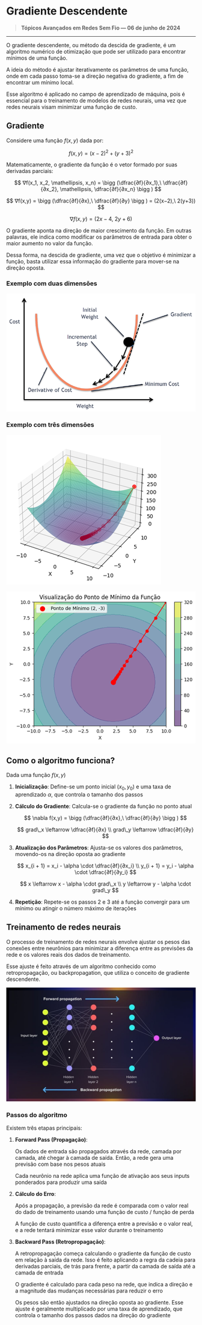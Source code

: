 # Gradiente Descendente

> **Tópicos Avançados em Redes Sem Fio — 06 de junho de 2024**
> 

---

O gradiente descendente, ou método da descida de gradiente, é um algoritmo numérico de otimização que pode ser utilizado para encontrar mínimos de uma função.

A ideia do método é ajustar iterativamente os parâmetros de uma função, onde em cada passo toma-se a direção negativa do gradiente, a fim de encontrar um mínimo local.

Esse algoritmo é aplicado no campo de aprendizado de máquina, pois é essencial para o treinamento de modelos de redes neurais, uma vez que redes neurais visam minimizar uma função de custo.

## Gradiente

Considere uma função $f(x,y)$ dada por:

$$
f(x, y) = (x - 2)^2 + (y + 3)^2
$$

Matematicamente, o gradiente da função é o vetor formado por suas derivadas parciais:

$$
∇f(x_1, x_2, \mathellipsis, x_n) = \bigg (\dfrac{∂f}{∂x_1},\ \dfrac{∂f}{∂x_2}, \mathellipsis, \dfrac{∂f}{∂x_n} \bigg )
$$

$$
∇f(x,y) = \bigg (\dfrac{∂f}{∂x},\ \dfrac{∂f}{∂y} \bigg ) = (2(x−2),\ 2(y+3))
$$

$$
∇f(x,y) = (2x−4,\ 2y+6)
$$

O gradiente aponta na direção de maior crescimento da função. Em outras palavras, ele indica como modificar os parâmetros de entrada para obter o maior aumento no valor da função.

Dessa forma, na descida de gradiente, uma vez que o objetivo é minimizar a função, basta utilizar essa informação do gradiente para mover-se na direção oposta.

### Exemplo com duas dimensões

![Untitled](Imagens/Untitled.png)

### Exemplo com três dimensões

![Untitled](Imagens/Untitled%201.png)

![Untitled](Imagens/Untitled%202.png)

## Como o algoritmo funciona?

Dada uma função $f(x,y)$

1. **Inicialização**: Define-se um ponto inicial $(x_0, y_0)$ e uma taxa de aprendizado $\alpha$, que controla o tamanho dos passos
2. **Cálculo do Gradiente**: Calcula-se o gradiente da função no ponto atual
    
    $$
    \nabla f(x,y) = \bigg (\dfrac{∂f}{∂x},\ \dfrac{∂f}{∂y} \bigg )
    $$
    
    $$
    grad\_x \leftarrow \dfrac{∂f}{∂x}
    \\
    grad\_y \leftarrow \dfrac{∂f}{∂y}
    $$
    
3. **Atualização dos Parâmetros**: Ajusta-se os valores dos parâmetros, movendo-os na direção oposta ao gradiente
    
    $$
    x_{i + 1} = x_i - \alpha \cdot \dfrac{∂f}{∂x_i}
    \\
    y_{i + 1} = y_i - \alpha \cdot \dfrac{∂f}{∂y_i}
    $$
    
    $$
    x \leftarrow x - \alpha \cdot grad\_x
    \\
    y \leftarrow y - \alpha \cdot grad\_y
    $$
    
4. **Repetição**: Repete-se os passos $2$ e $3$ até a função convergir para um mínimo ou atingir o número máximo de iterações

## Treinamento de redes neurais

O processo de treinamento de redes neurais envolve ajustar os pesos das conexões entre neurônios para minimizar a diferença entre as previsões da rede e os valores reais dos dados de treinamento.

Esse ajuste é feito através de um algoritmo conhecido como retropropagação, ou backpropagation, que utiliza o conceito de gradiente descendente.

![Untitled](Imagens/Untitled%203.png)

### Passos do algoritmo

Existem três etapas principais:

1. **Forward Pass (Propagação)**:
    
    Os dados de entrada são propagados através da rede, camada por camada, até chegar à camada de saída. Então, a rede gera uma previsão com base nos pesos atuais
    
    Cada neurônio na rede aplica uma função de ativação aos seus inputs ponderados para produzir uma saída
    
2. **Cálculo do Erro**:
    
    Após a propagação, a previsão da rede é comparada com o valor real do dado de treinamento usando uma função de custo / função de perda
    
    A função de custo quantifica a diferença entre a previsão e o valor real, e a rede tentará minimizar esse valor durante o treinamento
    
3. **Backward Pass (Retropropagação)**:
    
    A retropropagação começa calculando o gradiente da função de custo em relação à saída da rede. Isso é feito aplicando a regra da cadeia para derivadas parciais, de trás para frente, a partir da camada de saída até a camada de entrada
    
    O gradiente é calculado para cada peso na rede, que indica a direção e a magnitude das mudanças necessárias para reduzir o erro
    
    Os pesos são então ajustados na direção oposta ao gradiente. Esse ajuste é geralmente multiplicado por uma taxa de aprendizado, que controla o tamanho dos passos dados na direção do gradiente